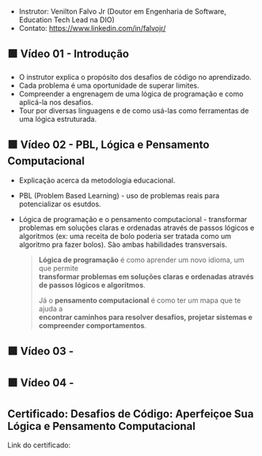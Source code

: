 - Instrutor: Venilton Falvo Jr (Doutor em Engenharia de Software, Education Tech Lead na DIO)
- Contato: https://www.linkedin.com/in/falvojr/

## 🟩 Vídeo 01 - Introdução

- O instrutor explica o propósito dos desafios de código no aprendizado.
- Cada problema é uma oportunidade de superar limites.
- Compreender a engrenagem de uma lógica de programação e como aplicá-la nos desafios.
- Tour por diversas linguagens e de como usá-las como ferramentas de uma lógica estruturada.

## 🟩 Vídeo 02 - PBL, Lógica e Pensamento Computacional

- Explicação acerca da metodologia educacional.
- PBL (Problem Based Learning) - uso de problemas reais para potencializar os esutdos.
- Lógica de programação e o pensamento computacional - transformar problemas em soluções claras e ordenadas através de passos lógicos e algoritmos (ex: uma receita de bolo poderia ser tratada como um algoritmo pra fazer bolos). Sào ambas habilidades transversais.

    > **Lógica de programação** é como aprender um novo idioma, um que permite  
    > **transformar problemas em soluções claras e ordenadas através de passos lógicos e algoritmos**.
    >
    > Já o **pensamento computacional** é como ter um mapa que te ajuda a  
    > **encontrar caminhos para resolver desafios, projetar sistemas e compreender comportamentos**.



## 🟩 Vídeo 03 -

## 🟩 Vídeo 04 - 

## Certificado: Desafios de Código: Aperfeiçoe Sua Lógica e Pensamento Computacional

Link do certificado: 